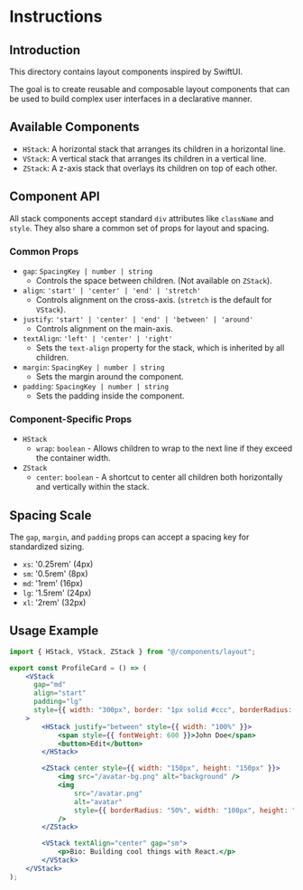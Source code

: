 # Instructions

## Introduction

This directory contains layout components inspired by SwiftUI.

The goal is to create reusable and composable layout components that can be used to build complex user interfaces in a
declarative manner.

## Available Components

- `HStack`: A horizontal stack that arranges its children in a horizontal line.
- `VStack`: A vertical stack that arranges its children in a vertical line.
- `ZStack`: A z-axis stack that overlays its children on top of each other.

## Component API

All stack components accept standard `div` attributes like `className` and `style`. They also share a common set of
props for layout and spacing.

### Common Props

- `gap`: `SpacingKey | number | string`
    - Controls the space between children. (Not available on `ZStack`).
- `align`: `'start' | 'center' | 'end' | 'stretch'`
    - Controls alignment on the cross-axis. (`stretch` is the default for `VStack`).
- `justify`: `'start' | 'center' | 'end' | 'between' | 'around'`
    - Controls alignment on the main-axis.
- `textAlign`: `'left' | 'center' | 'right'`
    - Sets the `text-align` property for the stack, which is inherited by all children.
- `margin`: `SpacingKey | number | string`
    - Sets the margin around the component.
- `padding`: `SpacingKey | number | string`
    - Sets the padding inside the component.

### Component-Specific Props

- `HStack`
    - `wrap`: `boolean` - Allows children to wrap to the next line if they exceed the container width.
- `ZStack`
    - `center`: `boolean` - A shortcut to center all children both horizontally and vertically within the stack.

## Spacing Scale

The `gap`, `margin`, and `padding` props can accept a spacing key for standardized sizing.

- `xs`: '0.25rem' (4px)
- `sm`: '0.5rem' (8px)
- `md`: '1rem' (16px)
- `lg`: '1.5rem' (24px)
- `xl`: '2rem' (32px)

## Usage Example

```jsx
import { HStack, VStack, ZStack } from "@/components/layout";

export const ProfileCard = () => (
    <VStack 
      gap="md" 
      align="start" 
      padding="lg" 
      style={{ width: "300px", border: "1px solid #ccc", borderRadius: "8px" }}
    >
        <HStack justify="between" style={{ width: "100%" }}>
            <span style={{ fontWeight: 600 }}>John Doe</span>
            <button>Edit</button>
        </HStack>

        <ZStack center style={{ width: "150px", height: "150px" }}>
            <img src="/avatar-bg.png" alt="background" />
            <img
                src="/avatar.png"
                alt="avatar"
                style={{ borderRadius: "50%", width: "100px", height: "100px" }}
            />
        </ZStack>

        <VStack textAlign="center" gap="sm">
            <p>Bio: Building cool things with React.</p>
        </VStack>
    </VStack>
);